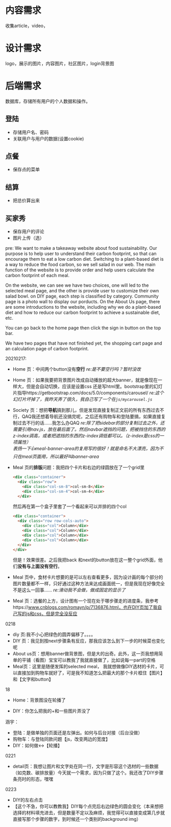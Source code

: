 # 内容需求

收集article，video，

# 设计需求

logo，展示的图片，内容图片，社区图片，login背景图

# 后端需求

数据库，存储所有用户的个人数据和操作。

## 登陆

- 存储用户名、密码
- 关联用户与用户的数据(设置cookie)

## 点餐

- 保存点的菜单

## 结算

- 把总价算出来

## 买家秀

- 保存用户的评论
- 图片上传（选）

pre: We want to make a takeaway website about food sustainability. Our purpose is to help user to understand their carbon footprint, so that can encourage them to eat a low carbon diet. Switching to a plant-based diet is a way to reduce the food carbon, so we sell salad in our web.  The main function of the website is to provide order and help users calculate the carbon footprint of each meal.

On the website, we can see we have two choices, one will led to the selected meal page, and the other is provide user to customize their own salad bowl. on DIY page, each step is classified by category. Community page is a photo wall to display our porducts. On the About Us page, there are some introductions to the website, including why we do a plant-based diet and how to reduce our carbon footprint to achieve a sustainable diet, etc.

You can go back to the home page then click the sign in button on the top bar.

We have two pages that have not finished yet, the shopping cart page and an calculation page of carbon footprint.

20210217:

* Home 页：中间两个button没有**空行**
*re:是不要空行吗？暂时没改*

* Home 页：如果我要把背景图片改成自动播放的超大banner，就是像现在一样大，但是会自动切换，应该是设置css 还是写html里。bootstrap里的幻灯片指导https://getbootstrap.com/docs/5.0/components/carousel/
*re:这个幻灯片坏掉了，我昨天弄了很久，我自己写了一个在`js/mycarousel.js`*

* Society 页：想把**导航**搞到那儿，但是发现直接复制正文前的所有东西过去不行，QAQ我还想着导航还没搞完呢，之后还有购物车和登陆要搞，如果直接复制过去不行的话……我怎么办QAQ
*re:除了把sidebar的部分复制过去之外，还需要引用nav.js，放在最后面了。然后navbar遮挡的问题，把被挡住的东西的z-index调高，或者把遮挡的东西的z-index调低都可以。（z-index是css的一项属性）  
表扬一下👍meal-banner-area的复用写的很好！就是命名不大漂亮，因为不只在meal页面用，所以最好叫banner-area*

* Meal 页的**排版**问题：我把四个卡片和右边的绿圆放在了一个grid里

  ```html
  <div class="container">
    <div class="row">
      <div class="col-sm-8">col-sm-8</div>
      <div class="col-sm-4">col-sm-4</div>
    </div>
  ```

  然后再在第一个盒子里套了一个看起来可以并排的四个col

  ```html
  <div class="container">
    <div class="row row-cols-auto">
      <div class="col">Column</div>
      <div class="col">Column</div>
      <div class="col">Column</div>
      <div class="col">Column</div>
    </div>
  </div>
  ```

  但是！效果很差。之后我把back 和next的button放在这一整个grid外面，他们**没有与上面没有空行**。

* Meal 页中，食材卡片想要的是可以左右查看更多，因为设计画的每个部分的图片数量都不一样，只好通过这种方法来达成画面统一，但是我现在好像完全不是这么一回事……
*re:滑动我不会做，做成固定的显示了*

* Meal 页：选餐的上方，设计图有一个现在处于哪步骤走的进度条，我参考https://www.cnblogs.com/romayn/p/7136876.html，也在DIY页加了我自己写的js和css，但是完全没反应

0218

* diy 页:我不小心把绿色的圆弄偏移了。。。。
* DIY 页：我见到按next步骤条有反应，那我应该怎么到下一步的时候菜也变化呢
* About us页：想用banner做背景图，但是大的出奇。此外，这一页我想用简单的平铺（看图）宝宝可以教我了我就直接做了，比如说每一part的空格 
* Meal页：这里是随便发挥的selected meal， 我就想做像DIY选材的卡片，可以直接加到购物车就好了，可是我不知道怎么把最大的那个卡片框住【图片】和【文字和button】

18

* Home：背景图没在轮播了

* DIY：你怎么把我的+和一些图片弄没了

涵宇：

* 登陆：是做单独的页面还是左弹出。如何与后台对接（后台没做）
* 购物车：与登陆同款问题【js，改变两边的宽度】
* DIY：如何做↔️【轮播】

0221

* detail页：我想让图片和文字处在同一行，文字是形容这个选材的一些数据（如克数、碳排放量）今天就一个需求，因为只做了这个。我还改了DIY步骤条亮时的形态，嘿嘿

0223

* DIY的左右点击
* 【这个不急，你可以教教我】DIY每个点完后右边绿色的圆会变化（本来想把选择的材料填充进去，但是数量不定以及麻烦，我觉得可以直接变成第几步就直接写那个步骤的数字，到时候还一个类别的background img）

